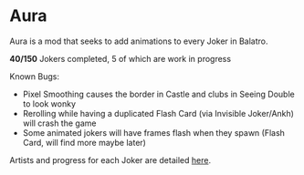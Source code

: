 # Aura
Aura is a mod that seeks to add animations to every Joker in Balatro.

**40/150** Jokers completed, 5 of which are work in progress

Known Bugs:
- Pixel Smoothing causes the border in Castle and clubs in Seeing Double to look wonky
- Rerolling while having a duplicated Flash Card (via Invisible Joker/Ankh) will crash the game
- Some animated jokers will have frames flash when they spawn (Flash Card, will find more maybe later)

Artists and progress for each Joker are detailed [here](https://docs.google.com/spreadsheets/d/174gWOyMyTUSuESsiqWSt5OYEr8mcDdAM2Ig9oDxMTlQ/edit?gid=0#gid=0).
